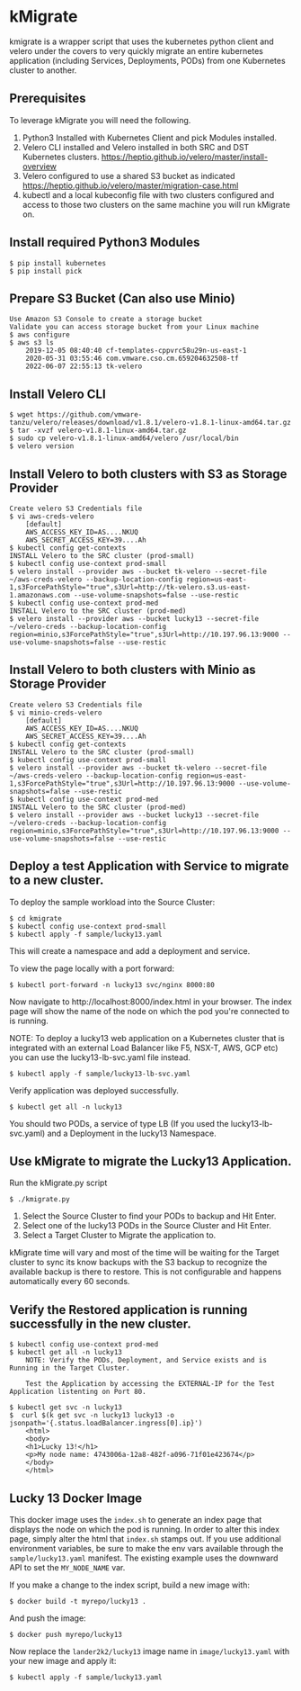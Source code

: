 # kMigrate
kmigrate is a wrapper script that uses the kubernetes python client and velero under the covers to very quickly migrate an entire kubernetes application (including Services, Deployments, PODs) from one Kubernetes cluster to another.

## Prerequisites
To leverage kMigrate you will need the following.
1. Python3 Installed with Kubernetes Client and pick Modules installed.
3. Velero CLI installed and Velero installed in both SRC and DST Kubernetes clusters. https://heptio.github.io/velero/master/install-overview
4. Velero configured to use a shared S3 bucket as indicated https://heptio.github.io/velero/master/migration-case.html
5. kubectl and a local kubeconfig file with two clusters configured and access to those two clusters on the same machine you will run kMigrate on.

## Install required Python3 Modules
    $ pip install kubernetes
    $ pip install pick

## Prepare S3 Bucket (Can also use Minio)
    Use Amazon S3 Console to create a storage bucket
    Validate you can access storage bucket from your Linux machine
    $ aws configure
    $ aws s3 ls
        2019-12-05 08:40:40 cf-templates-cppvrc58u29n-us-east-1
        2020-05-31 03:55:46 com.vmware.cso.cm.659204632508-tf
        2022-06-07 22:55:13 tk-velero
    
## Install Velero CLI
    $ wget https://github.com/vmware-tanzu/velero/releases/download/v1.8.1/velero-v1.8.1-linux-amd64.tar.gz
    $ tar -xvzf velero-v1.8.1-linux-amd64.tar.gz
    $ sudo cp velero-v1.8.1-linux-amd64/velero /usr/local/bin
    $ velero version

## Install Velero to both clusters with S3 as Storage Provider
    Create velero S3 Credentials file
    $ vi aws-creds-velero
        [default]
        AWS_ACCESS_KEY_ID=AS....NKUQ
        AWS_SECRET_ACCESS_KEY=39....Ah
    $ kubectl config get-contexts
    INSTALL Velero to the SRC cluster (prod-small)
    $ kubectl config use-context prod-small
    $ velero install --provider aws --bucket tk-velero --secret-file ~/aws-creds-velero --backup-location-config region=us-east-1,s3ForcePathStyle="true",s3Url=http://tk-velero.s3.us-east-1.amazonaws.com --use-volume-snapshots=false --use-restic
    $ kubectl config use-context prod-med
    INSTALL Velero to the SRC cluster (prod-med)
    $ velero install --provider aws --bucket lucky13 --secret-file ~/velero-creds --backup-location-config region=minio,s3ForcePathStyle="true",s3Url=http://10.197.96.13:9000 --use-volume-snapshots=false --use-restic

## Install Velero to both clusters with Minio as Storage Provider
    Create velero S3 Credentials file
    $ vi minio-creds-velero
        [default]
        AWS_ACCESS_KEY_ID=AS....NKUQ
        AWS_SECRET_ACCESS_KEY=39....Ah
    $ kubectl config get-contexts
    INSTALL Velero to the SRC cluster (prod-small)
    $ kubectl config use-context prod-small
    $ velero install --provider aws --bucket tk-velero --secret-file ~/aws-creds-velero --backup-location-config region=us-east-1,s3ForcePathStyle="true",s3Url=http://10.197.96.13:9000 --use-volume-snapshots=false --use-restic
    $ kubectl config use-context prod-med
    INSTALL Velero to the SRC cluster (prod-med)
    $ velero install --provider aws --bucket lucky13 --secret-file ~/velero-creds --backup-location-config region=minio,s3ForcePathStyle="true",s3Url=http://10.197.96.13:9000 --use-volume-snapshots=false --use-restic
## Deploy a test Application with Service to migrate to a new cluster.

To deploy the sample workload into the Source Cluster:

    $ cd kmigrate
    $ kubectl config use-context prod-small
    $ kubectl apply -f sample/lucky13.yaml

This will create a namespace and add a deployment and service.

To view the page locally with a port forward:

    $ kubectl port-forward -n lucky13 svc/nginx 8000:80

Now navigate to http://localhost:8000/index.html in your browser.  The index page will show the name of the node on which the pod you're connected to is running.

NOTE:  To deploy a lucky13 web application on a Kubernetes cluster that is integrated with an external Load Balancer like F5, NSX-T, AWS, GCP etc) you can use the lucky13-lb-svc.yaml file instead.

    $ kubectl apply -f sample/lucky13-lb-svc.yaml
    
Verify application was deployed successfully.
    
    $ kubectl get all -n lucky13
    
You should two PODs, a service of type LB (If you used the lucky13-lb-svc.yaml) and a Deployment in the lucky13 Namespace.


## Use kMigrate to migrate the Lucky13 Application.

Run the kMigrate.py script

    $ ./kmigrate.py
    
1. Select the Source Cluster to find your PODs to backup and Hit Enter.
2. Select one of the lucky13 PODs in the Source Cluster and Hit Enter.
3. Select a Target Cluster to Migrate the application to.

kMigrate time will vary and most of the time will be waiting for the Target cluster to sync its know backups with the S3 backup to recognize the available backup is there to restore. This is not configurable and happens automatically every 60 seconds.


## Verify the Restored application is running successfully in the new cluster.

    $ kubectl config use-context prod-med
    $ kubectl get all -n lucky13
        NOTE: Verify the PODs, Deployment, and Service exists and is Running in the Target Cluster.
        
        Test the Application by accessing the EXTERNAL-IP for the Test Application listenting on Port 80.
        
    $ kubectl get svc -n lucky13
    $  curl $(k get svc -n lucky13 lucky13 -o jsonpath='{.status.loadBalancer.ingress[0].ip}')
        <html>
        <body>
        <h1>Lucky 13!</h1>
        <p>My node name: 4743006a-12a8-482f-a096-71f01e423674</p>
        </body>
        </html>


## Lucky 13 Docker Image

This docker image uses the `index.sh` to generate an index page that displays the node on which the pod is running.  In order to alter this index page, simply alter the html that `index.sh` stamps out.  If you use additional environment variables, be sure to make the env vars available through the `sample/lucky13.yaml` manifest.  The existing example uses the downward API to set the `MY_NODE_NAME` var.

If you make a change to the index script, build a new image with:

    $ docker build -t myrepo/lucky13 .

And push the image:

    $ docker push myrepo/lucky13

Now replace the `lander2k2/lucky13` image name in `image/lucky13.yaml` with your new image and apply it:

    $ kubectl apply -f sample/lucky13.yaml

